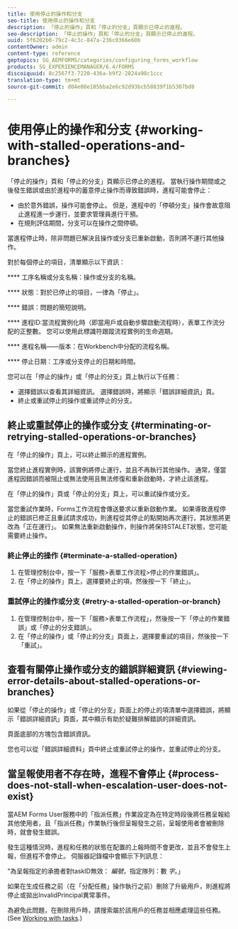 ```yaml
---
title: 使用停止的操作和分支
seo-title: 使用停止的操作和分支
description: 「停止的操作」頁和「停止的分支」頁顯示已停止的進程。
seo-description: 「停止的操作」頁和「停止的分支」頁顯示已停止的進程。
uuid: 5f6202b0-79c2-4c3c-847a-236c0366e60b
contentOwner: admin
content-type: reference
geptopics: SG_AEMFORMS/categories/configuring_forms_workflow
products: SG_EXPERIENCEMANAGER/6.4/FORMS
discoiquuid: 8c2567f3-7220-436a-b9f2-2824a98c1ccc
translation-type: tm+mt
source-git-commit: d04e08e105bba2e6c92d93bcb58839f1b5307bd8

---
```



# 使用停止的操作和分支 {#working-with-stalled-operations-and-branches}

「停止的操作」頁和「停止的分支」頁顯示已停止的進程。 當執行操作期間或之後發生錯誤或由於進程中的蓄意停止操作而導致錯誤時，進程可能會停止：

* 由於意外錯誤，操作可能會停止。 但是，進程中的「停頓分支」操作會故意阻止進程進一步運行，並要求管理員進行干預。
* 在規則評估期間，分支可以在操作之間停頓。

當進程停止時，除非問題已解決且操作或分支已重新啟動，否則將不運行其他操作。

對於每個停止的項目，清單顯示以下資訊：

**** 工序名稱或分支名稱：操作或分支的名稱。

**** 狀態：對於已停止的項目，一律為「停止」。

**** 錯誤：問題的簡短說明。

**** 進程ID:當流程實例化時（即當用戶或自動步驟啟動流程時），表單工作流分配的正整數。 您可以使用此標識符跟蹤流程實例的生命週期。

**** 進程名稱——版本：在Workbench中分配的流程名稱。

**** 停止日期：工序或分支停止的日期和時間。

您可以在「停止的操作」或「停止的分支」頁上執行以下任務：

* 選擇錯誤以查看其詳細資訊。 選擇錯誤時，將顯示「錯誤詳細資訊」頁。
* 終止或重試停止的操作或重試停止的分支。

## 終止或重試停止的操作或分支 {#terminating-or-retrying-stalled-operations-or-branches}

在「停止的操作」頁上，可以終止顯示的進程實例。

當您終止進程實例時，該實例將停止運行，並且不再執行其他操作。 通常，僅當進程因錯誤而被阻止或無法使用且無法修復和重新啟動時，才終止該進程。

在「停止的操作」頁或「停止的分支」頁上，可以重試操作或分支。

當您重試作業時，Forms工作流程會傳送要求以重新啟動作業。 如果導致進程停止的錯誤已修正且重試請求成功，則進程從其停止的點開始再次運行，其狀態將更改為「正在運行」。 如果無法重新啟動操作，則操作將保持STALET狀態，您可能需要終止操作。

### 終止停止的操作 {#terminate-a-stalled-operation}

1. 在管理控制台中，按一下「服務>表單工作流程>停止的作業錯誤」。
1. 在「停止的操作」頁上，選擇要終止的項，然後按一下「終止」。

### 重試停止的操作或分支 {#retry-a-stalled-operation-or-branch}

1. 在管理控制台中，按一下「服務>表單工作流程」，然後按一下「停止的作業錯誤」或「停止的分支錯誤」。
1. 在「停止的操作」或「停止的分支」頁面上，選擇要重試的項目，然後按一下「重試」。

## 查看有關停止操作或分支的錯誤詳細資訊 {#viewing-error-details-about-stalled-operations-or-branches}

如果從「停止的操作」或「停止的分支」頁面上的停止的項清單中選擇錯誤，將顯示「錯誤詳細資訊」頁面，其中顯示有助於疑難排解錯誤的詳細資訊。

頁面底部的方塊包含錯誤資訊。

您也可以從「錯誤詳細資料」頁中終止或重試停止的操作，並重試停止的分支。

## 當呈報使用者不存在時，進程不會停止 {#process-does-not-stall-when-escalation-user-does-not-exist}

當AEM Forms User服務中的「指派任務」作業設定為在特定時段後將任務呈報給其他使用者，且「指派任務」作業執行後但呈報發生之前，呈報使用者會被刪除時，就會發生錯誤。

發生這種情況時，進程和任務的狀態在配置的上報時間不會更改，並且不會發生上報，但進程不會停止。 伺服器記錄檔中會顯示下列訊息：

&quot;為呈報指定的承擔者對taskID無效： *編號*，指定隊列：數 *字*。」

如果在生成任務之前（在「分配任務」操作執行之前）刪除了升級用戶，則進程將停止或拋出InvalidPrincipal異常事件。

為避免此問題，在刪除用戶時，請搜索屬於該用戶的任務並相應處理這些任務。 (See [Working with tasks](/help/forms/using/admin-help/tasks.md#working-with-tasks).)
